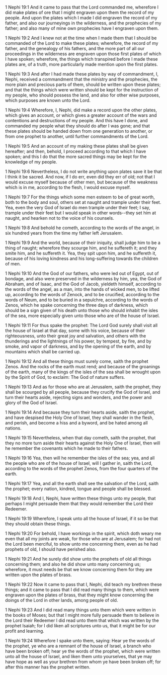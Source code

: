 1 Nephi 19:1 And it came to pass that the Lord commanded me, wherefore I
did make plates of ore that I might engraven upon them the record of my
people. And upon the plates which I made I did engraven the record of my
father, and also our journeyings in the wilderness, and the prophecies
of my father; and also many of mine own prophecies have I engraven upon
them.

1 Nephi 19:2 And I knew not at the time when I made them that I should
be commanded of the Lord to make these plates; wherefore, the record of
my father, and the genealogy of his fathers, and the more part of all
our proceedings in the wilderness are engraven upon those first plates
of which I have spoken; wherefore, the things which transpired before I
made these plates are, of a truth, more particularly made mention upon
the first plates.

1 Nephi 19:3 And after I had made these plates by way of commandment, I,
Nephi, received a commandment that the ministry and the prophecies, the
more plain and precious parts of them, should be written upon these
plates; and that the things which were written should be kept for the
instruction of my people, who should possess the land, and also for
other wise purposes, which purposes are known unto the Lord.

1 Nephi 19:4 Wherefore, I, Nephi, did make a record upon the other
plates, which gives an account, or which gives a greater account of the
wars and contentions and destructions of my people. And this have I
done, and commanded my people what they should do after I was gone; and
that these plates should be handed down from one generation to another,
or from one prophet to another, until further commandments of the Lord.

1 Nephi 19:5 And an account of my making these plates shall be given
hereafter; and then, behold, I proceed according to that which I have
spoken; and this I do that the more sacred things may be kept for the
knowledge of my people.

1 Nephi 19:6 Nevertheless, I do not write anything upon plates save it
be that I think it be sacred. And now, if I do err, even did they err of
old; not that I would excuse myself because of other men, but because of
the weakness which is in me, according to the flesh, I would excuse
myself.

1 Nephi 19:7 For the things which some men esteem to be of great worth,
both to the body and soul, others set at naught and trample under their
feet. Yea, even the very God of Israel do men trample under their feet;
I say, trample under their feet but I would speak in other words--they
set him at naught, and hearken not to the voice of his counsels.

1 Nephi 19:8 And behold he cometh, according to the words of the angel,
in six hundred years from the time my father left Jerusalem.

1 Nephi 19:9 And the world, because of their iniquity, shall judge him
to be a thing of naught; wherefore they scourge him, and he suffereth
it; and they smite him, and he suffereth it. Yea, they spit upon him,
and he suffereth it, because of his loving kindness and his
long-suffering towards the children of men.

1 Nephi 19:10 And the God of our fathers, who were led out of Egypt, out
of bondage, and also were preserved in the wilderness by him, yea, the
God of Abraham, and of Isaac, and the God of Jacob, yieldeth himself,
according to the words of the angel, as a man, into the hands of wicked
men, to be lifted up, according to the words of Zenock, and to be
crucified, according to the words of Neum, and to be buried in a
sepulchre, according to the words of Zenos, which he spake concerning
the three days of darkness, which should be a sign given of his death
unto those who should inhabit the isles of the sea, more especially
given unto those who are of the house of Israel.

1 Nephi 19:11 For thus spake the prophet: The Lord God surely shall
visit all the house of Israel at that day, some with his voice, because
of their righteousness, unto their great joy and salvation, and others
with the thunderings and the lightnings of his power, by tempest, by
fire, and by smoke, and vapor of darkness, and by the opening of the
earth, and by mountains which shall be carried up.

1 Nephi 19:12 And all these things must surely come, saith the prophet
Zenos. And the rocks of the earth must rend; and because of the
groanings of the earth, many of the kings of the isles of the sea shall
be wrought upon by the Spirit of God, to exclaim: The God of nature
suffers.

1 Nephi 19:13 And as for those who are at Jerusalem, saith the prophet,
they shall be scourged by all people, because they crucify the God of
Israel, and turn their hearts aside, rejecting signs and wonders, and
the power and glory of the God of Israel.

1 Nephi 19:14 And because they turn their hearts aside, saith the
prophet, and have despised the Holy One of Israel, they shall wander in
the flesh, and perish, and become a hiss and a byword, and be hated
among all nations.

1 Nephi 19:15 Nevertheless, when that day cometh, saith the prophet,
that they no more turn aside their hearts against the Holy One of
Israel, then will he remember the covenants which he made to their
fathers.

1 Nephi 19:16 Yea, then will he remember the isles of the sea; yea, and
all the people who are of the house of Israel, will I gather in, saith
the Lord, according to the words of the prophet Zenos, from the four
quarters of the earth.

1 Nephi 19:17 Yea, and all the earth shall see the salvation of the
Lord, saith the prophet; every nation, kindred, tongue and people shall
be blessed.

1 Nephi 19:18 And I, Nephi, have written these things unto my people,
that perhaps I might persuade them that they would remember the Lord
their Redeemer.

1 Nephi 19:19 Wherefore, I speak unto all the house of Israel, if it so
be that they should obtain these things.

1 Nephi 19:20 For behold, I have workings in the spirit, which doth
weary me even that all my joints are weak, for those who are at
Jerusalem; for had not the Lord been merciful, to show unto me
concerning them, even as he had prophets of old, I should have perished
also.

1 Nephi 19:21 And he surely did show unto the prophets of old all things
concerning them; and also he did show unto many concerning us;
wherefore, it must needs be that we know concerning them for they are
written upon the plates of brass.

1 Nephi 19:22 Now it came to pass that I, Nephi, did teach my brethren
these things; and it came to pass that I did read many things to them,
which were engraven upon the plates of brass, that they might know
concerning the doings of the Lord in other lands, among people of old.

1 Nephi 19:23 And I did read many things unto them which were written in
the books of Moses; but that I might more fully persuade them to believe
in the Lord their Redeemer I did read unto them that which was written
by the prophet Isaiah; for I did liken all scriptures unto us, that it
might be for our profit and learning.

1 Nephi 19:24 Wherefore I spake unto them, saying: Hear ye the words of
the prophet, ye who are a remnant of the house of Israel, a branch who
have been broken off; hear ye the words of the prophet, which were
written unto all the house of Israel, and liken them unto yourselves,
that ye may have hope as well as your brethren from whom ye have been
broken off; for after this manner has the prophet written.
